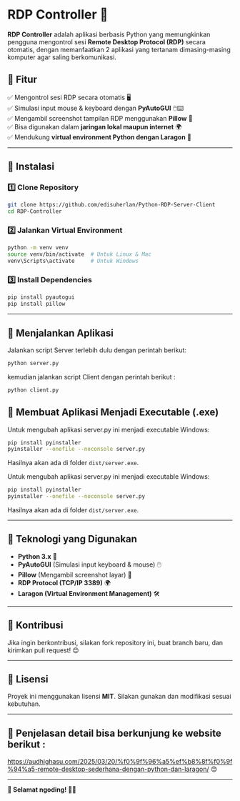 # RDP Controller 🚀

**RDP Controller** adalah aplikasi berbasis Python yang memungkinkan pengguna mengontrol sesi **Remote Desktop Protocol (RDP)** secara otomatis, dengan memanfaatkan 2 aplikasi yang tertanam dimasing-masing komputer agar saling berkomunikasi.

## 📌 Fitur
✅ Mengontrol sesi RDP secara otomatis 🖥️  
✅ Simulasi input mouse & keyboard dengan **PyAutoGUI** 🖱️⌨️  
✅ Mengambil screenshot tampilan RDP menggunakan **Pillow** 📸  
✅ Bisa digunakan dalam **jaringan lokal maupun internet** 🌍  
✅ Mendukung **virtual environment Python dengan Laragon** 🐍

---

## 📂 Instalasi

### 1️⃣ **Clone Repository**
```bash
git clone https://github.com/edisuherlan/Python-RDP-Server-Client
cd RDP-Controller
```

### 2️⃣ **Jalankan Virtual Environment**
```bash
python -m venv venv
source venv/bin/activate  # Untuk Linux & Mac
venv\Scripts\activate     # Untuk Windows
```

### 3️⃣ **Install Dependencies**
```bash
pip install pyautogui
pip install pillow
```

---

## 🚀 Menjalankan Aplikasi
Jalankan script Server terlebih dulu dengan perintah berikut:
```bash
python server.py
```
kemudian jalankan script Client dengan perintah berikut :
```bash
python client.py
```


## 🔧 Membuat Aplikasi Menjadi Executable (.exe)
Untuk mengubah aplikasi server.py ini menjadi executable Windows:
```bash
pip install pyinstaller
pyinstaller --onefile --noconsole server.py
```
Hasilnya akan ada di folder `dist/server.exe`.

Untuk mengubah aplikasi server.py ini menjadi executable Windows:
```bash
pip install pyinstaller
pyinstaller --onefile --noconsole server.py
```
Hasilnya akan ada di folder `dist/server.exe`.

---

## 📡 Teknologi yang Digunakan
- **Python 3.x** 🐍
- **PyAutoGUI** (Simulasi input keyboard & mouse) 🖱️
- **Pillow** (Mengambil screenshot layar) 📸
- **RDP Protocol (TCP/IP 3389)** 🌍
- **Laragon (Virtual Environment Management)** 🛠️

---

## 🤝 Kontribusi
Jika ingin berkontribusi, silakan fork repository ini, buat branch baru, dan kirimkan pull request! 😊

---

## 📜 Lisensi
Proyek ini menggunakan lisensi **MIT**. Silakan gunakan dan modifikasi sesuai kebutuhan.

---

## 🤝 Penjelasan detail bisa berkunjung ke website berikut :
https://audhighasu.com/2025/03/20/%f0%9f%96%a5%ef%b8%8f%f0%9f%94%a5-remote-desktop-sederhana-dengan-python-dan-laragon/ 😊

---

**🎯 Selamat ngoding! 🚀🔥**
